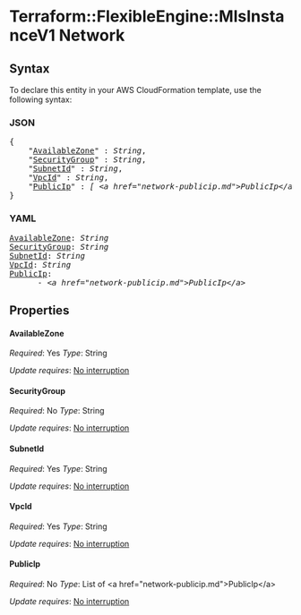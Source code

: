 # Terraform::FlexibleEngine::MlsInstanceV1 Network

## Syntax

To declare this entity in your AWS CloudFormation template, use the following syntax:

### JSON

<pre>
{
    "<a href="#availablezone" title="AvailableZone">AvailableZone</a>" : <i>String</i>,
    "<a href="#securitygroup" title="SecurityGroup">SecurityGroup</a>" : <i>String</i>,
    "<a href="#subnetid" title="SubnetId">SubnetId</a>" : <i>String</i>,
    "<a href="#vpcid" title="VpcId">VpcId</a>" : <i>String</i>,
    "<a href="#publicip" title="PublicIp">PublicIp</a>" : <i>[ &lt;a href=&#34;network-publicip.md&#34;&gt;PublicIp&lt;/a&gt;, ... ]</i>
}
</pre>

### YAML

<pre>
<a href="#availablezone" title="AvailableZone">AvailableZone</a>: <i>String</i>
<a href="#securitygroup" title="SecurityGroup">SecurityGroup</a>: <i>String</i>
<a href="#subnetid" title="SubnetId">SubnetId</a>: <i>String</i>
<a href="#vpcid" title="VpcId">VpcId</a>: <i>String</i>
<a href="#publicip" title="PublicIp">PublicIp</a>: <i>
      - &lt;a href=&#34;network-publicip.md&#34;&gt;PublicIp&lt;/a&gt;</i>
</pre>

## Properties

#### AvailableZone

_Required_: Yes
_Type_: String

_Update requires_: [No interruption](https://docs.aws.amazon.com/AWSCloudFormation/latest/UserGuide/using-cfn-updating-stacks-update-behaviors.html#update-no-interrupt)

#### SecurityGroup

_Required_: No
_Type_: String

_Update requires_: [No interruption](https://docs.aws.amazon.com/AWSCloudFormation/latest/UserGuide/using-cfn-updating-stacks-update-behaviors.html#update-no-interrupt)

#### SubnetId

_Required_: Yes
_Type_: String

_Update requires_: [No interruption](https://docs.aws.amazon.com/AWSCloudFormation/latest/UserGuide/using-cfn-updating-stacks-update-behaviors.html#update-no-interrupt)

#### VpcId

_Required_: Yes
_Type_: String

_Update requires_: [No interruption](https://docs.aws.amazon.com/AWSCloudFormation/latest/UserGuide/using-cfn-updating-stacks-update-behaviors.html#update-no-interrupt)

#### PublicIp

_Required_: No
_Type_: List of &lt;a href=&#34;network-publicip.md&#34;&gt;PublicIp&lt;/a&gt;

_Update requires_: [No interruption](https://docs.aws.amazon.com/AWSCloudFormation/latest/UserGuide/using-cfn-updating-stacks-update-behaviors.html#update-no-interrupt)

